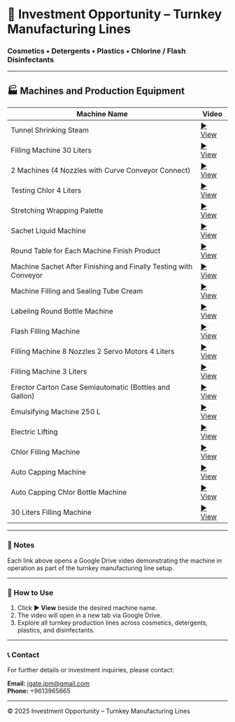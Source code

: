 # 💼 Investment Opportunity – Turnkey Manufacturing Lines
### Cosmetics • Detergents • Plastics • Chlorine / Flash Disinfectants

---

## 🏭 Machines and Production Equipment

| Machine Name | Video |
|---------------|--------|
| Tunnel Shrinking Steam | [▶️ View](<GOOGLE_DRIVE_LINK>) |
| Filling Machine 30 Liters | [▶️ View](<GOOGLE_DRIVE_LINK>) |
| 2 Machines (4 Nozzles with Curve Conveyor Connect) | [▶️ View](<GOOGLE_DRIVE_LINK>) |
| Testing Chlor 4 Liters | [▶️ View](<GOOGLE_DRIVE_LINK>) |
| Stretching Wrapping Palette | [▶️ View](<GOOGLE_DRIVE_LINK>) |
| Sachet Liquid Machine | [▶️ View](<GOOGLE_DRIVE_LINK>) |
| Round Table for Each Machine Finish Product | [▶️ View](<GOOGLE_DRIVE_LINK>) |
| Machine Sachet After Finishing and Finally Testing with Conveyor | [▶️ View](<GOOGLE_DRIVE_LINK>) |
| Machine Filling and Sealing Tube Cream | [▶️ View](<GOOGLE_DRIVE_LINK>) |
| Labeling Round Bottle Machine | [▶️ View](<GOOGLE_DRIVE_LINK>) |
| Flash Filling Machine | [▶️ View](<GOOGLE_DRIVE_LINK>) |
| Filling Machine 8 Nozzles 2 Servo Motors 4 Liters | [▶️ View](<GOOGLE_DRIVE_LINK>) |
| Filling Machine 3 Liters | [▶️ View](<GOOGLE_DRIVE_LINK>) |
| Erector Carton Case Semiautomatic (Bottles and Gallon) | [▶️ View](<GOOGLE_DRIVE_LINK>) |
| Emulsifying Machine 250 L | [▶️ View](<GOOGLE_DRIVE_LINK>) |
| Electric Lifting | [▶️ View](<GOOGLE_DRIVE_LINK>) |
| Chlor Filling Machine | [▶️ View](<GOOGLE_DRIVE_LINK>) |
| Auto Capping Machine | [▶️ View](<GOOGLE_DRIVE_LINK>) |
| Auto Capping Chlor Bottle Machine | [▶️ View](<GOOGLE_DRIVE_LINK>) |
| 30 Liters Filling Machine | [▶️ View](<GOOGLE_DRIVE_LINK>) |

---

### 📄 Notes
Each link above opens a Google Drive video demonstrating the machine in operation as part of the turnkey manufacturing line setup.

---

### 🧭 How to Use
1. Click **▶️ View** beside the desired machine name.  
2. The video will open in a new tab via Google Drive.  
3. Explore all turnkey production lines across cosmetics, detergents, plastics, and disinfectants.

---

### 📞 Contact
For further details or investment inquiries, please contact:

**Email:** [jgate.jpm@gmail.com](mailto:jgate.jpm@gmail.com)  
**Phone:** +9613965665

---

© 2025 Investment Opportunity – Turnkey Manufacturing Lines
